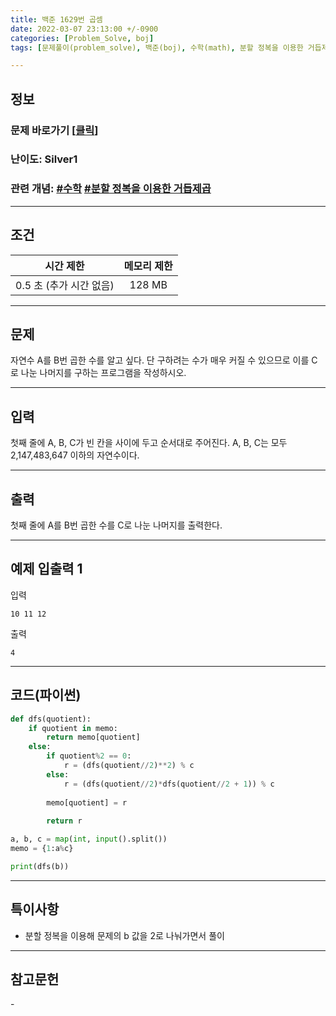 ```yaml
---
title: 백준 1629번 곱셈
date: 2022-03-07 23:13:00 +/-0900
categories: [Problem_Solve, boj]
tags: [문제풀이(problem_solve), 백준(boj), 수학(math), 분할 정복을 이용한 거듭제곱(power_using_divide_and_conquer)]

---
```

## 정보
### 문제 바로가기 [[클릭](https://www.acmicpc.net/problem/1629)]
### 난이도: Silver1
### 관련 개념: [#수학](https://www.acmicpc.net/problemset?sort=ac_desc&algo=124) [#분할 정복을 이용한 거듭제곱](https://www.acmicpc.net/problemset?sort=ac_desc&algo=39)

---
## 조건

시간 제한|메모리 제한
:---:|:---:
0.5 초 (추가 시간 없음)|128 MB

---
## 문제
자연수 A를 B번 곱한 수를 알고 싶다. 단 구하려는 수가 매우 커질 수 있으므로 이를 C로 나눈 나머지를 구하는 프로그램을 작성하시오.

---
## 입력
첫째 줄에 A, B, C가 빈 칸을 사이에 두고 순서대로 주어진다. A, B, C는 모두 2,147,483,647 이하의 자연수이다.

---
## 출력
첫째 줄에 A를 B번 곱한 수를 C로 나눈 나머지를 출력한다.

---
## 예제 입출력 1
입력
```
10 11 12
```

출력
```
4
```

---
## 코드(파이썬)
```python
def dfs(quotient):
    if quotient in memo:
        return memo[quotient]
    else:
        if quotient%2 == 0:
            r = (dfs(quotient//2)**2) % c
        else:
            r = (dfs(quotient//2)*dfs(quotient//2 + 1)) % c
        
        memo[quotient] = r
        
        return r

a, b, c = map(int, input().split())
memo = {1:a%c}

print(dfs(b))

```

---
## 특이사항
- 분할 정복을 이용해 문제의 b 값을 2로 나눠가면서 풀이

---
## 참고문헌
\-
